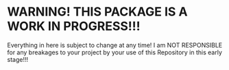 # WARNING! THIS PACKAGE IS A WORK IN PROGRESS!!!

Everything in here is subject to change at any time! I am NOT RESPONSIBLE for any breakages to your project by your use of this Repository in this early stage!!!